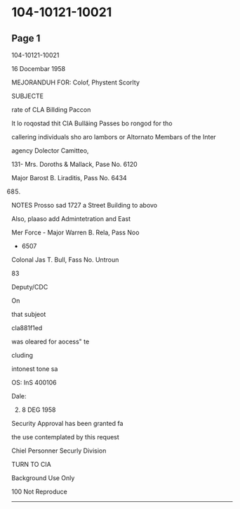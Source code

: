 # 104-10121-10021

## Page 1

104-10121-10021

16 Docembar 1958

MEJORANDUH FOR: Colof, Phystent ScorIty

SUBJECTE

rate of CLA Billding Paccon

It lo roqostad thit CIA Bulläing Passes bo rongod for tho

callering individuals sho aro lambors or Altornato Membars of the Inter

agency Dolector Camitteo,

131- Mrs. Doroths & Mallack, Pase No. 6120

Major Barost B. Liraditis, Pass No. 6434

685.

NOTES Prosso sad 1727 a Street Building to abovo

Also, plaaso add Admintetration and East

Mer Force - Major Warren B. Rela, Pass Noo

- 6507

Colonal Jas T. Bull, Fass No. Untroun

83

Deputy/CDC

On

that subjeot

cla881f1ed

was oleared for aocess" te

cluding

intonest tone sa

OS: InS 400106

Dale:

2. 8 DEG 1958

Security Approval has been granted fa

the use contemplated by this request

Chiel Personner Securly Division

TURN TO CIA

Background Use Only

100 Not Reproduce

---

